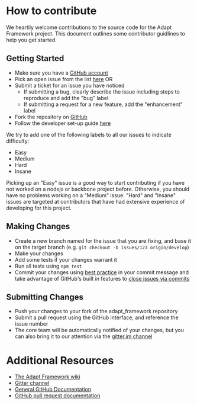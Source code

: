 # How to contribute

We heartily welcome contributions to the source code for the Adapt Framework
project. This document outlines some contributor guidlines to help you get
started.

## Getting Started

* Make sure you have a [GitHub account](https://github.com/signup/free)
* Pick an open issue from the list [here](https://github.com/adaptlearning/adapt_framework/issues) OR
* Submit a ticket for an issue you have noticed
  * If submitting a bug, clearly describe the issue including steps to 
    reproduce and add the "bug" label
  * If submitting a request for a new feature, add the "enhancement" 
    label
* Fork the repository on [GitHub](https://github.com/adaptlearning/adapt_framework)
* Follow the developer set-up guide [here](https://github.com/adaptlearning/adapt_framework/wiki/Setting-up-your-development-environment)

We try to add one of the following labels to all our issues to indicate difficulty:

* Easy
* Medium
* Hard
* Insane

Picking up an "Easy" issue is a good way to start contributing if you have
not worked on a nodejs or backbone project before. Otherwise, you should have
no problems working on a "Medium" issue. "Hard" and "Insane" issues are
targeted at contributors that have had extensive experience of developing
for this project.

## Making Changes

* Create a new branch named for the issue that you are fixing, and base it on 
  the target branch (e.g. `git checkout -b issues/123 origin/develop`)
* Make your changes
* Add some tests if your changes warrant it
* Run all tests using `npm test`
* Commit your changes using [best practice](http://www.git-scm.com/book/en/v2/Distributed-Git-Contributing-to-a-Project#Commit-Guidelines) in your commit message and take
  advantage of GitHub's built in features to [close issues via commits](https://help.github.com/articles/closing-issues-via-commit-messages/)

## Submitting Changes

* Push your changes to your fork of the adapt_framework repository
* Submit a pull request using the GitHub interface, and reference the issue 
  number
* The core team will be automatically notified of your changes, but you can 
  also bring it to our attention via the [gitter.im channel](https://gitter.im/adaptlearning/adapt_framework)

# Additional Resources

* [The Adapt Framework wiki](https://github.com/adaptlearning/adapt_framework/wiki)
* [Gitter channel](https://gitter.im/adaptlearning/adapt_framework)
* [General GitHub Documentation](http://help.github.com/)
* [GitHub pull request documentation](http://help.github.com/send-pull-requests/)